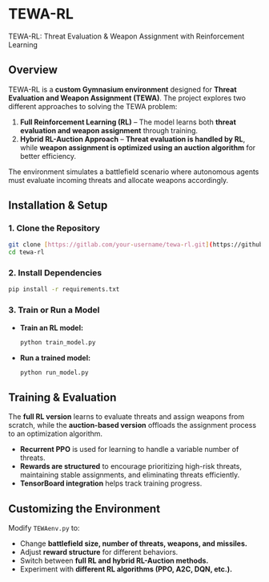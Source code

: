 # TEWA-RL
TEWA-RL: Threat Evaluation &amp; Weapon Assignment with Reinforcement Learning

## **Overview**  
TEWA-RL is a **custom Gymnasium environment** designed for **Threat Evaluation and Weapon Assignment (TEWA)**. The project explores two different approaches to solving the TEWA problem:

1. **Full Reinforcement Learning (RL)** – The model learns both **threat evaluation and weapon assignment** through training.  
2. **Hybrid RL-Auction Approach** – **Threat evaluation is handled by RL**, while **weapon assignment is optimized using an auction algorithm** for better efficiency.  

The environment simulates a battlefield scenario where autonomous agents must evaluate incoming threats and allocate weapons accordingly.

## **Installation & Setup**  

### **1. Clone the Repository**  
```bash
git clone [https://gitlab.com/your-username/tewa-rl.git](https://github.com/GozdeKorpe/TEWARL.git)
cd tewa-rl
```

### **2. Install Dependencies**  
```bash
pip install -r requirements.txt
```

### **3. Train or Run a Model**  
- **Train an RL model:**  
  ```bash
  python train_model.py
  ```
- **Run a trained model:**  
  ```bash
  python run_model.py
  ```

## **Training & Evaluation**  
The **full RL version** learns to evaluate threats and assign weapons from scratch, while the **auction-based version** offloads the assignment process to an optimization algorithm.  

- **Recurrent PPO** is used for learning to handle a variable number of threats.  
- **Rewards are structured** to encourage prioritizing high-risk threats, maintaining stable assignments, and eliminating threats efficiently.  
- **TensorBoard integration** helps track training progress.  

## **Customizing the Environment**  
Modify `TEWAenv.py` to:
- Change **battlefield size, number of threats, weapons, and missiles.**  
- Adjust **reward structure** for different behaviors.  
- Switch between **full RL and hybrid RL-Auction methods.**  
- Experiment with **different RL algorithms (PPO, A2C, DQN, etc.).**  




